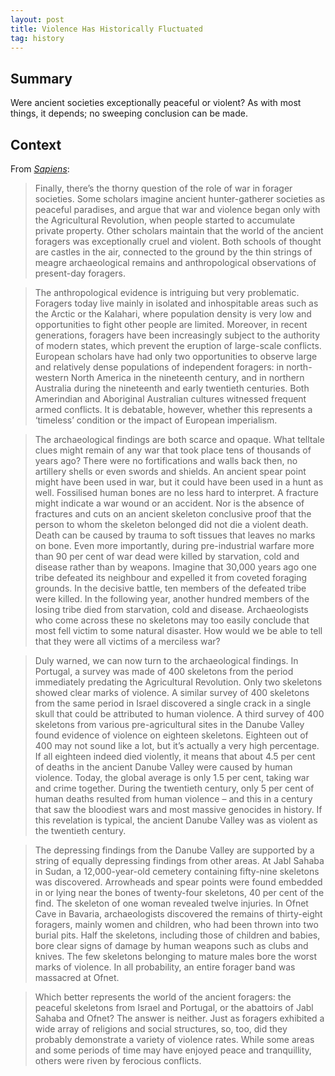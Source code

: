 ```yaml
---
layout: post
title: Violence Has Historically Fluctuated
tag: history
---
```


## Summary

Were ancient societies exceptionally peaceful or violent? As with most things, it depends; no sweeping conclusion can be made.

## Context

From _[Sapiens](https://www.ynharari.com/book/sapiens-2/)_:

> Finally, there’s the thorny question of the role of war in forager societies. Some scholars imagine ancient hunter-gatherer societies as peaceful paradises, and argue that war and violence began only with the Agricultural Revolution, when people started to accumulate private property. Other scholars maintain that the world of the ancient foragers was exceptionally cruel and violent. Both schools of thought are castles in the air, connected to the ground by the thin strings of meagre archaeological remains and anthropological observations of present-day foragers.

> The anthropological evidence is intriguing but very problematic. Foragers today live mainly in isolated and inhospitable areas such as the Arctic or the Kalahari, where population density is very low and opportunities to fight other people are limited. Moreover, in recent generations, foragers have been increasingly subject to the authority of modern states, which prevent the eruption of large-scale conflicts. European scholars have had only two opportunities to observe large and relatively dense populations of independent foragers: in north-western North America in the nineteenth century, and in northern Australia during the nineteenth and early twentieth centuries. Both Amerindian and Aboriginal Australian cultures witnessed frequent armed conflicts. It is debatable, however, whether this represents a ‘timeless’ condition or the impact of European imperialism.

> The archaeological findings are both scarce and opaque. What telltale clues might remain of any war that took place tens of thousands of years ago? There were no fortifications and walls back then, no artillery shells or even swords and shields. An ancient spear point might have been used in war, but it could have been used in a hunt as well. Fossilised human bones are no less hard to interpret. A fracture might indicate a war wound or an accident. Nor is the absence of fractures and cuts on an ancient skeleton conclusive proof that the person to whom the skeleton belonged did not die a violent death. Death can be caused by trauma to soft tissues that leaves no marks on bone. Even more importantly, during pre-industrial warfare more than 90 per cent of war dead were killed by starvation, cold and disease rather than by weapons. Imagine that 30,000 years ago one tribe defeated its neighbour and expelled it from coveted foraging grounds. In the decisive battle, ten members of the defeated tribe were killed. In the following year, another hundred members of the losing tribe died from starvation, cold and disease. Archaeologists who come across these no skeletons may too easily conclude that most fell victim to some natural disaster. How would we be able to tell that they were all victims of a merciless war?

> Duly warned, we can now turn to the archaeological findings. In Portugal, a survey was made of 400 skeletons from the period immediately predating the Agricultural Revolution. Only two skeletons showed clear marks of violence. A similar survey of 400 skeletons from the same period in Israel discovered a single crack in a single skull that could be attributed to human violence. A third survey of 400 skeletons from various pre-agricultural sites in the Danube Valley found evidence of violence on eighteen skeletons. Eighteen out of 400 may not sound like a lot, but it’s actually a very high percentage. If all eighteen indeed died violently, it means that about 4.5 per cent of deaths in the ancient Danube Valley were caused by human violence. Today, the global average is only 1.5 per cent, taking war and crime together. During the twentieth century, only 5 per cent of human deaths resulted from human violence – and this in a century that saw the bloodiest wars and most massive genocides in history. If this revelation is typical, the ancient Danube Valley was as violent as the twentieth century.

> The depressing findings from the Danube Valley are supported by a string of equally depressing findings from other areas. At Jabl Sahaba in Sudan, a 12,000-year-old cemetery containing fifty-nine skeletons was discovered. Arrowheads and spear points were found embedded in or lying near the bones of twenty-four skeletons, 40 per cent of the find. The skeleton of one woman revealed twelve injuries. In Ofnet Cave in Bavaria, archaeologists discovered the remains of thirty-eight foragers, mainly women and children, who had been thrown into two burial pits. Half the skeletons, including those of children and babies, bore clear signs of damage by human weapons such as clubs and knives. The few skeletons belonging to mature males bore the worst marks of violence. In all probability, an entire forager band was massacred at Ofnet.

> Which better represents the world of the ancient foragers: the peaceful skeletons from Israel and Portugal, or the abattoirs of Jabl Sahaba and Ofnet? The answer is neither. Just as foragers exhibited a wide array of religions and social structures, so, too, did they probably demonstrate a variety of violence rates. While some areas and some periods of time may have enjoyed peace and tranquillity, others were riven by ferocious conflicts.